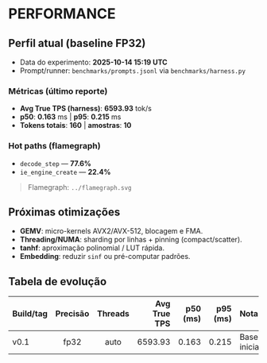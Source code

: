 # PERFORMANCE

## Perfil atual (baseline FP32)
- Data do experimento: **2025-10-14 15:19 UTC**
- Prompt/runner: `benchmarks/prompts.jsonl` via `benchmarks/harness.py`

### Métricas (último reporte)
- **Avg True TPS (harness)**: **6593.93** tok/s
- **p50**: **0.163** ms | **p95**: **0.215** ms
- **Tokens totais**: **160** | **amostras**: **10**

### Hot paths (flamegraph)
- `decode_step` — **77.6%**
- `ie_engine_create` — **22.4%**

> Flamegraph: `../flamegraph.svg`

## Próximas otimizações
- **GEMV**: micro-kernels AVX2/AVX-512, blocagem e FMA.
- **Threading/NUMA**: sharding por linhas + pinning (compact/scatter).
- **tanhf**: aproximação polinomial / LUT rápida.
- **Embedding**: reduzir `sinf` ou pré-computar padrões.

## Tabela de evolução
| Build/tag | Precisão | Threads | Avg True TPS | p50 (ms) | p95 (ms) | Notas |
|-----------|:--------:|:-------:|-------------:|---------:|---------:|:------|
| v0.1      | fp32     | auto    | 6593.93 | 0.163 | 0.215 | Baseline inicial |